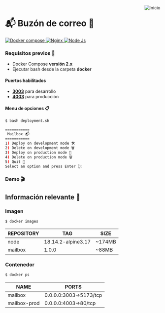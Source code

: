 <a href="README.md">
  <img
    align="right"
    src="https://img.shields.io/badge/Inicio-161b22?style=for-the-badge&logoColor=white&logo=github"
    alt="Inicio"
  />
</a>

# 📬 Buzón de correo 📧
<div>
  <a href="https://docs.docker.com/compose/" target="_blank">
    <img
      src="https://img.shields.io/badge/v2.24.6-gray?style=flat&logo=docker&logoColor=white&label=Docker Compose&labelColor=46a2f1"
      alt="Docker compose"
    />
  </a>
  <a href="https://nginx.org/en/docs/" target="_blank">
    <img
      src="https://img.shields.io/badge/v1.23.3-gray?style=flat&logo=nginx&logoColor=white&label=Nginx&labelColor=009639"
      alt="Nginx"
    />
  </a>
  <a href="https://nodejs.org/en/" target="_blank">
    <img
      src="https://img.shields.io/badge/v18.14.2-gray?style=flat&logo=node.js&logoColor=white&label=Node.js&labelColor=43853D"
      alt="Node Js"
    />
  </a>
</div>

### Requisitos previos 📝
- Docker Compose **versión 2.x**
- Ejecutar bash desde la carpeta **docker**

#### Puertos habilitados
- [**3003**](http://localhost:3003) para desarrollo
- [**4003**](http://localhost:4003) para producción

#### Menu de opciones 📋
```bash
$ bash deployment.sh
```
```bash
===========
 Mailbox 📬
===========
1) Deploy on development mode 🛠
2) Delete on development mode 🗑️
3) Deploy on production mode 🚀
4) Delete on production mode 🗑️
5) Quit 👋
Select an option and press Enter 👆: 
```

### Demo 🎬
<!-- <img width="500" src="./demo/docker.gif"/> -->

## Información relevante 📑
### Imagen
```bash
$ docker images
```
| REPOSITORY      | TAG                | SIZE   |
| --------------- | ------------------ | ------ |
| node            | 18.14.2-alpine3.17 | ~174MB |
| mailbox         | 1.0.0              | ~88MB  |

### Contenedor
```bash
$ docker ps
```
| NAME            | PORTS                  |
| --------------- | ---------------------- |
| mailbox         | 0.0.0.0:3003->5173/tcp |
| mailbox-prod    | 0.0.0.0:4003->80/tcp   |
